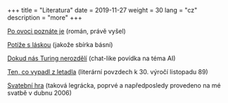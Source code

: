 +++
title = "Literatura"
date = 2019-11-27
weight = 30
lang = "cz"
description = "more"
+++


<i class="icon fa-solid fa-book-open"></i> [Po ovoci poznáte je](@/cz/ovoce.md)  (román, právě vyšel) 

<i class="icon fa-solid fa-pen-nib"></i> <a href="/docs/potize.pdf" target="_blank">Potíže s láskou</a> (jakože sbírka básní)

<i class="icon fa-solid fa-pen-to-square"></i> <a href="/docs/turing.pdf" target="_blank">Dokud nás Turing nerozdělí</a> (chat-like povídka na téma AI)


<!-- more -->

<i class="icon fa-solid fa-pen-to-square"></i> <a href="/docs/tencovypadl.html" target="_blank">Ten, co vypadl z letadla</a> (literární povzdech k 30. výročí listopadu 89)


<i class="icon fa-solid fa-masks-theater"></i> [Svatební hra](/docs/svatebnihra.pdf)   (taková legrácka, poprvé a napředposledy provedeno na mé svatbě v dubnu 2006)

